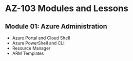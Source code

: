 # AZ-103 Modules and Lessons

## Module 01: Azure Administration

* Azure Portal and Cloud Shell
* Azure PowerShell and CLI
* Resource Manager
* ARM Templates
